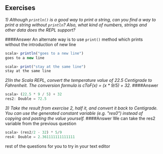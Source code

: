 ## Exercises

*1) Although `println()` is a good way to print a string, can you find a way to print a string without `println`? 
Also, what kind of numbers, strings and other data does the REPL support?*

####Answer
An alternate way is to use `print()` method which prints without the introduction of new line 
```javascript
scala> println("goes to a new line")                                            
goes to a new line                                                              

scala> print("stay at the same line")                                           
stay at the same line 
```
*2)In the Scala REPL, convert the temperature value of 22.5 Centigrade to Fahrenheit. The conversion formula is cToF(x) = (x * 9/5) + 32.*
####Answer
```javascript
scala> (22.5 * 9 / 5) + 32                                                      
res2: Double = 72.5 
```
*3) Take the result from exercise 2, half it, and convert it back to Centigrade. You can use the generated constant variable (e.g. "res0") instead of copying and pasting the value yourself.*
####Answer
We can take the res2 variable from the previous question
```javascript
scala> (res2/2 - 32) * 5/9                                                      
res4: Double = 2.361111111111111 
```
rest of the questions for you to try in your text editor
